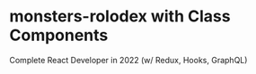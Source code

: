 # monsters-rolodex with Class Components
Complete React Developer in 2022 (w/ Redux, Hooks, GraphQL)
